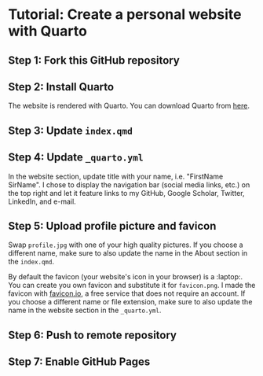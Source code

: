 # Tutorial: Create a personal website with Quarto

## Step 1: Fork this GitHub repository

## Step 2: Install Quarto

The website is rendered with Quarto. You can download Quarto from [here](https://quarto.org/docs/get-started/).

## Step 3: Update ``index.qmd``

## Step 4: Update ``_quarto.yml``

In the website section, update title with your name, i.e. "FirstName SirName".
I chose to display the navigation bar (social media links, etc.) on the top
right and let it feature links to my GitHub, Google Scholar, Twitter, LinkedIn, 
and e-mail.

## Step 5: Upload profile picture and favicon

Swap ``profile.jpg`` with one of your high quality pictures. If you choose a 
different name, make sure to also update the name in the About section in the
``index.qmd``.

By default the favicon (your website's icon in your browser) is a :laptop:. You
can create you own favicon and substitute it for ``favicon.png``. I made the
favicon with [favicon.io](https://favicon.io), a free service that does not
require an account. If you choose a different name or file extension, make sure
to also update the name in the website section in the ``_quarto.yml``. 

## Step 6: Push to remote repository

## Step 7: Enable GitHub Pages